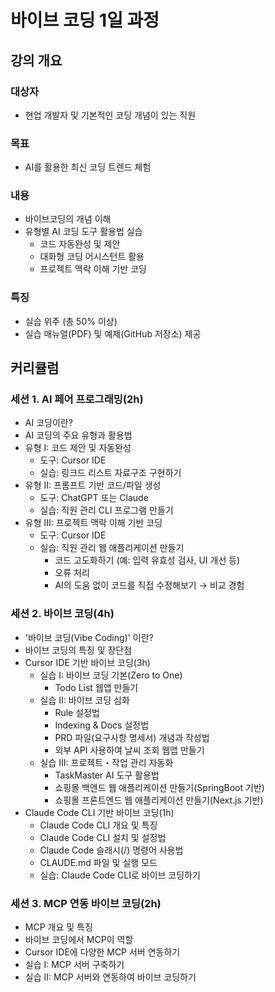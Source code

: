 # 바이브 코딩 1일 과정

## 강의 개요

### 대상자
- 현업 개발자 및 기본적인 코딩 개념이 있는 직원

### 목표
- AI를 활용한 최신 코딩 트렌드 체험

### 내용
- 바이브코딩의 개념 이해
- 유형별 AI 코딩 도구 활용법 실습
    - 코드 자동완성 및 제안
    - 대화형 코딩 어시스턴트 활용
    - 프로젝트 맥락 이해 기반 코딩

### 특징
- 실습 위주 (총 50% 이상)
- 실습 매뉴얼(PDF) 및 예제(GitHub 저장소) 제공

## 커리큘럼

### 세션 1. AI 페어 프로그래밍(2h)
- AI 코딩이란?
- AI 코딩의 주요 유형과 활용법
- 유형 I: 코드 제안 및 자동완성
    - 도구: Cursor IDE
    - 실습: 링크드 리스트 자료구조 구현하기
- 유형 II: 프롬프트 기반 코드/파일 생성
    - 도구: ChatGPT 또는 Claude
    - 실습: 직원 관리 CLI 프로그램 만들기
- 유형 III: 프로젝트 맥락 이해 기반 코딩
    - 도구: Cursor IDE
    - 실습: 직원 관리 웹 애플리케이션 만들기
        - 코드 고도화하기 (예: 입력 유효성 검사, UI 개선 등)
        - 오류 처리
        - AI의 도움 없이 코드를 직접 수정해보기 → 비교 경험

### 세션 2. 바이브 코딩(4h)

- '바이브 코딩(Vibe Coding)' 이란?
- 바이브 코딩의 특징 및 장단점
- Cursor IDE 기반 바이브 코딩(3h)
    - 실습 I: 바이브 코딩 기본(Zero to One)
        - Todo List 웹앱 만들기
    - 실습 II: 바이브 코딩 심화
        - Rule 설정법
        - Indexing & Docs 설정법
        - PRD 파일(요구사항 명세서) 개념과 작성법
        - 외부 API 사용하여 날씨 조회 웹앱 만들기
    - 실습 III: 프로젝트・작업 관리 자동화
        - TaskMaster AI 도구 활용법
        - 쇼핑몰 백엔드 웹 애플리케이션 만들기(SpringBoot 기반)
        - 쇼핑몰 프론트엔드 웹 애플리케이션 만들기(Next.js 기반)
- Claude Code CLI 기반 바이브 코딩(1h)
    - Claude Code CLI 개요 및 특징
    - Claude Code CLI 설치 및 설정법
    - Claude Code 슬래시(/) 명령어 사용법
    - CLAUDE.md 파일 및 실행 모드
    - 실습: Claude Code CLI로 바이브 코딩하기

### 세션 3. MCP 연동 바이브 코딩(2h)

- MCP 개요 및 특징
- 바이브 코딩에서 MCP이 역할
- Cursor IDE에 다양한 MCP 서버 연동하기
- 실습 I: MCP 서버 구축하기
- 실습 II: MCP 서버와 연동하여 바이브 코딩하기
